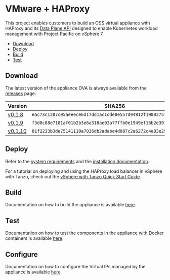 # VMware + HAProxy

This project enables customers to build an OSS virtual appliance with HAProxy and its [Data Plane API](https://www.haproxy.com/documentation/dataplaneapi/latest) designed to enable Kubernetes workload management with Project Pacific on vSphere 7.

* [Download](#download)
* [Deploy](#deploy)
* [Build](#build)
* [Test](#test)

## Download

The latest version of the appliance OVA is always available from the [releases](https://github.com/haproxytech/vmware-haproxy/releases) page:

| Version | SHA256 |
|---|---|
| [v0.1.8](https://cdn.haproxy.com/download/haproxy/vsphere/ova/vmware-haproxy-v0.1.8.ova) | `eac73c1207c05aeeece6d17dd1ac1dde0e557d94812f19082751cfb6925ad082` |
| [v0.1.9](https://cdn.haproxy.com/download/haproxy/vsphere/ova/haproxy-v0.1.9.ova) | `f3d0c88e7181af01b2b3e6a318ae03a77ffb0e1949ef16b2e39179dc827c305a` |
| [v0.1.10](https://cdn.haproxy.com/download/haproxy/vsphere/ova/haproxy-v0.1.10.ova) | `81f2233b3de75141110a7036db2adabe4d087c2a6272c4e03e2924bff3dccc33` |

## Deploy

Refer to the [system requirements](https://docs.vmware.com/en/VMware-vSphere/7.0/vmware-vsphere-with-tanzu/GUID-C86B9028-2701-40FE-BA05-519486E010F4.html) and the [installation documentation](https://docs.vmware.com/en/VMware-vSphere/7.0/vmware-vsphere-with-tanzu/GUID-5673269F-C147-485B-8706-65E4A87EB7F0.html).

For a tutorial on deploying and using the HAProxy load balancer in vSphere with Tanzu, check out the [vSphere with Tanzu Quick Start Guide](https://core.vmware.com/resource/vsphere-tanzu-quick-start-guide).

## Build

Documentation on how to build the appliance is available [here](./docs/how-to-build-ova.md).

## Test

Documentation on how to test the components in the appliance with Docker containers is available [here](./docs/how-to-container.md).

## Configure

Documentation on how to configure the Virtual IPs managed by the appliance is available [here](./docs/virtual-ip-config.md)
